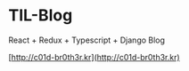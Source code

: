 # TIL-Blog
React + Redux + Typescript + Django Blog

[http://c01d-br0th3r.kr](http://c01d-br0th3r.kr)
